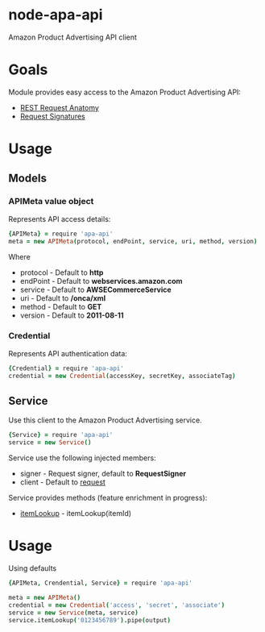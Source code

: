 node-apa-api
============

Amazon Product Advertising API client

# Goals

Module provides easy access to the Amazon Product Advertising API:

* [REST Request Anatomy](http://docs.aws.amazon.com/AWSECommerceService/latest/DG/AnatomyOfaRESTRequest.html)
* [Request Signatures](http://docs.aws.amazon.com/AWSECommerceService/latest/DG/rest-signature.html)

# Usage

## Models

### APIMeta value object

Represents API access details:

```coffeescript
{APIMeta} = require 'apa-api'
meta = new APIMeta(protocol, endPoint, service, uri, method, version)
```

Where

* protocol - Default to **http**
* endPoint - Default to **webservices.amazon.com**
* service - Default to **AWSECommerceService**
* uri - Default to **/onca/xml**
* method - Default to **GET**
* version - Default to **2011-08-11**

### Credential

Represents API authentication data:

```coffeescript
{Credential} = require 'apa-api'
credential = new Credential(accessKey, secretKey, associateTag)
```

## Service
 
Use this client to the Amazon Product Advertising service.

```coffeescript
{Service} = require 'apa-api'
service = new Service()
```

Service use the following injected members:

* signer - Request signer, default to **RequestSigner**
* client - Default to [request](https://github.com/request/request)

Service provides methods (feature enrichment in progress):

* [itemLookup](http://docs.aws.amazon.com/AWSECommerceService/latest/DG/ItemLookup.html) - itemLookup(itemId)

# Usage

Using defaults

```coffeescript
{APIMeta, Crendential, Service} = require 'apa-api'

meta = new APIMeta()
credential = new Credential('access', 'secret', 'associate')
service = new Service(meta, service)
service.itemLookup('0123456789').pipe(output)
```
